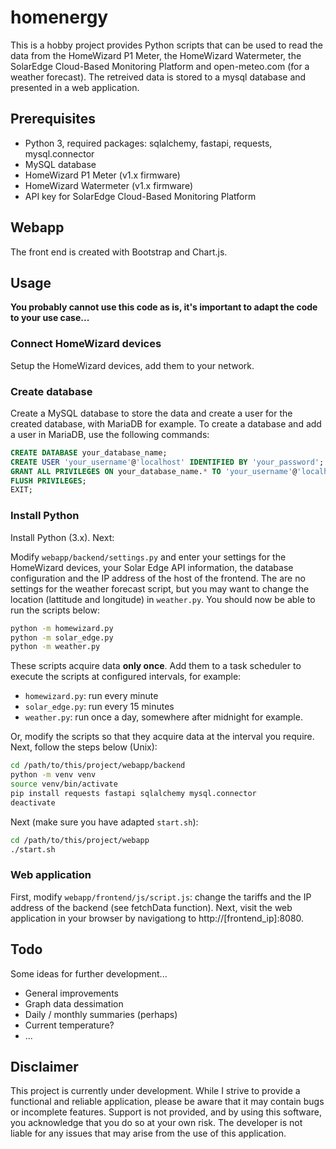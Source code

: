 # homenergy
This is a hobby project provides Python scripts that can be used to read the data from the HomeWizard P1 Meter, the HomeWizard Watermeter, the SolarEdge Cloud-Based Monitoring Platform and open-meteo.com (for a weather forecast). The retreived data is stored to a mysql database and presented in a web application.

## Prerequisites
- Python 3, required packages: sqlalchemy, fastapi, requests, mysql.connector 
- MySQL database
- HomeWizard P1 Meter (v1.x firmware)
- HomeWizard Watermeter (v1.x firmware)
- API key for SolarEdge Cloud-Based Monitoring Platform

## Webapp
The front end is created with Bootstrap and Chart.js.

## Usage
<strong>You probably cannot use this code as is, it's important to adapt the code to your use case...</strong>

### Connect HomeWizard devices
Setup the HomeWizard devices, add them to your network. 

### Create database
Create a MySQL database to store the data and create a user for the created database, with MariaDB for example. To create a database and add a user in MariaDB, use the following commands:

```sql
CREATE DATABASE your_database_name;
CREATE USER 'your_username'@'localhost' IDENTIFIED BY 'your_password';
GRANT ALL PRIVILEGES ON your_database_name.* TO 'your_username'@'localhost';
FLUSH PRIVILEGES;
EXIT;
```

### Install Python
Install Python (3.x). Next:

Modify <code>webapp/backend/settings.py</code> and enter your settings for the HomeWizard devices, your Solar Edge API information, the database configuration and the IP address of the host of the frontend. The are no settings for the weather forecast script, but you may want to change the location (lattitude and longitude) in <code>weather.py</code>. You should now be able to run the scripts below:
```bash
python -m homewizard.py
python -m solar_edge.py
python -m weather.py
```

These scripts acquire data <strong>only once</strong>. Add them to a task scheduler to execute the scripts at configured intervals, for example: 
- <code>homewizard.py</code>: run every minute
- <code>solar_edge.py</code>: run every 15 minutes
- <code>weather.py</code>: run once a day, somewhere after midnight for example.

Or, modify the scripts so that they acquire data at the interval you require. Next, follow the steps below (Unix):

```bash
cd /path/to/this/project/webapp/backend
python -m venv venv
source venv/bin/activate
pip install requests fastapi sqlalchemy mysql.connector
deactivate
```

Next (make sure you have adapted <code>start.sh</code>):
```bash
cd /path/to/this/project/webapp
./start.sh
```

### Web application
First, modify <code>webapp/frontend/js/script.js</code>: change the tariffs and the IP address of the backend (see fetchData function).
Next, visit the web application in your browser by navigationg to http://[frontend_ip]:8080.

## Todo
Some ideas for further development...
- General improvements
- Graph data dessimation
- Daily / monthly summaries (perhaps)
- Current temperature?
- ...

## Disclaimer
This project is currently under development. While I strive to provide a functional and reliable application, please be aware that it may contain bugs or incomplete features. Support is not provided, and by using this software, you acknowledge that you do so at your own risk. The developer is not liable for any issues that may arise from the use of this application.
